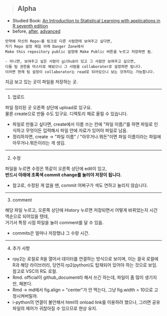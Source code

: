 > ## Alpha
- Studied Book: [An Introduction to Statistical Learning with applications in R seventh edition](https://www.google.com/search?sxsrf=ALeKk03Lx5KEuu8R-EzQ6KTwIVHdqNtfeg%3A1594810049744&source=hp&ei=wd4OX8-cKsesmAX2prHoCw&q=Introduce+to+Statistical+Learning+with+R+seventh&oq=Introduce+to+Statistical+Learning+with+R+seventh&gs_lcp=CgZwc3ktYWIQAzoECCMQJzoICAAQsQMQgwE6BQgAELEDOgIIADoECAAQAzoECAAQHjoGCAAQCBAeUNsPWNCuAWCssgFoAnAAeACAAcUBiAGQQJIBBDAuNTSYAQCgAQGqAQdnd3Mtd2l6&sclient=psy-ab&ved=0ahUKEwiPgfyzis_qAhVHFqYKHXZTDL0Q4dUDCAc&uact=5)
- before, [after](https://github.com/0liu/ISLR), [advanced](https://github.com/younggyoseo/ISLR-with-Python)

```
만약에 자신의 Repo~를 링크로 다른 사람한테 보여주고 싶다면,
자기 Repo 설정 제일 아래 Danger Zone에서
Make this repository public 설정에 Make Public 버튼을 누르고 저장하면 됨.

- 아니면, 보여주고 싶은 사람이 github이 있고 그 사람만 보여주고 싶으면,
다들 팀 권한을 마스터로 해놨으니 그 사람을 collaborater로 설정하면 됩니다.
이러면 현재 팀 설정이 collaborator는 read로 되어있으니 보는 것까지는 가능합니다.
```

지금 보고 있는 곳이 파일을 저장하는 곳.

***

1. 업로드

파일 정리된 곳 오른쪽 상단에 upload로 있구요.<br />
물론 create으로 만들 수도 있구요. 디렉토리 채로 올릴 수 있습니다.

- 파일로 만들고 싶다면, create에서 이름 쓰는 칸에 "파일 이름/"를 하면 파일로 인식하고 무엇이든 입력해서 파일 안에 자료가 있어야 파일로 남음.
- 정리하자면, create -> "파일 이름" / "아무거나.뭐든"이면 파일 이름이라는 파일에 아무거나.뭐든이라는 게 생김.

---

2. 수정

파일을 누르면 수정은 똑같이 오른쪽 상단에 edit이 있고,<br />
**반드시 아래에 초록색 commit change를 눌러야 저장이 됩니다.**

- 참고로, 수정된 게 없을 땐, commit 어쩌구가 색도 연하고 눌리지 않습니다.

---

3. comment

해당 파일 누르고, 오른쪽 상단에 History 누르면 저장되면서 어떻게 바뀌었는지 시간 역순으로 되어있을 텐데,<br />
거기서 특정 시점 파일을 눌러 comment를 달 수 있음.

- commits은 얼마나 저장했냐 그 수랑 시간.

---

4. 추가 사항

- rpy2는 로컬로 R을 열어서 데이터를 연결하는 방식으로 보이며, 이는 결국 로컬에 R과 해당 라이브러리, 당연히 rp2(python)도 탑재되어 있어야 하는 것으로 보임. 참고로 VSC의 R도 로컬.
- Rmd. official이 github_document라 해서 쓰긴 하는데, 파일이 좀 많이 생기지만, 해본다.
- Rmd -> md에서 fig.align = "center"가 안 먹는다, 그냥 fig.width = 10으로 고정시켜버릴까.
- i-python의 연결이 불안해서 html의 onload link를 이용하려 했으나, 그러면 공유 파일의 제어가 귀찮아질 수 있으므로 현상 유지.
